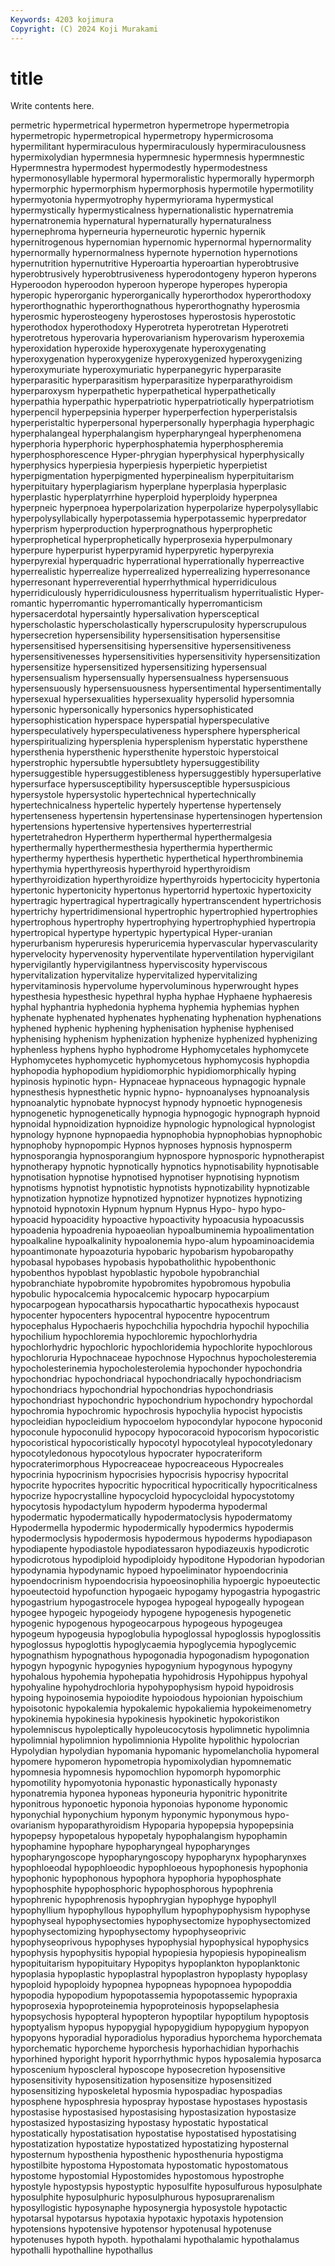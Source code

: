 ```yaml
---
Keywords: 4203 kojimura
Copyright: (C) 2024 Koji Murakami
---
```


# title

Write contents here.



permetric hypermetrical hypermetron hypermetrope hypermetropia hypermetropic hypermetropical hypermetropy hypermicrosoma hypermilitant
hypermiraculous hypermiraculously hypermiraculousness hypermixolydian hypermnesia hypermnesic hypermnesis hypermnestic Hypermnestra hypermodest
hypermodestly hypermodestness hypermonosyllable hypermoral hypermoralistic hypermorally hypermorph hypermorphic hypermorphism hypermorphosis
hypermotile hypermotility hypermyotonia hypermyotrophy hypermyriorama hypermystical hypermystically hypermysticalness hypernationalistic hypernatremia
hypernatronemia hypernatural hypernaturally hypernaturalness hypernephroma hyperneuria hyperneurotic hypernic hypernik hypernitrogenous
hypernomian hypernomic hypernormal hypernormality hypernormally hypernormalness hypernote hypernotion hypernotions hypernutrition
hypernutritive Hyperoartia hyperoartian hyperobtrusive hyperobtrusively hyperobtrusiveness hyperodontogeny hyperon hyperons Hyperoodon
hyperoodon hyperoon hyperope hyperopes hyperopia hyperopic hyperorganic hyperorganically hyperorthodox hyperorthodoxy
hyperorthognathic hyperorthognathous hyperorthognathy hyperosmia hyperosmic hyperosteogeny hyperostoses hyperostosis hyperostotic hyperothodox
hyperothodoxy Hyperotreta hyperotretan Hyperotreti hyperotretous hyperovaria hyperovarianism hyperovarism hyperoxemia hyperoxidation
hyperoxide hyperoxygenate hyperoxygenating hyperoxygenation hyperoxygenize hyperoxygenized hyperoxygenizing hyperoxymuriate hyperoxymuriatic hyperpanegyric
hyperparasite hyperparasitic hyperparasitism hyperparasitize hyperparathyroidism hyperparoxysm hyperpathetic hyperpathetical hyperpathetically hyperpathia
hyperpathic hyperpatriotic hyperpatriotically hyperpatriotism hyperpencil hyperpepsinia hyperper hyperperfection hyperperistalsis hyperperistaltic
hyperpersonal hyperpersonally hyperphagia hyperphagic hyperphalangeal hyperphalangism hyperpharyngeal hyperphenomena hyperphoria hyperphoric
hyperphosphatemia hyperphospheremia hyperphosphorescence Hyper-phrygian hyperphysical hyperphysically hyperphysics hyperpiesia hyperpiesis hyperpietic
hyperpietist hyperpigmentation hyperpigmented hyperpinealism hyperpituitarism hyperpituitary hyperplagiarism hyperplane hyperplasia hyperplasic
hyperplastic hyperplatyrrhine hyperploid hyperploidy hyperpnea hyperpneic hyperpnoea hyperpolarization hyperpolarize hyperpolysyllabic
hyperpolysyllabically hyperpotassemia hyperpotassemic hyperpredator hyperprism hyperproduction hyperprognathous hyperprophetic hyperprophetical hyperprophetically
hyperprosexia hyperpulmonary hyperpure hyperpurist hyperpyramid hyperpyretic hyperpyrexia hyperpyrexial hyperquadric hyperrational
hyperrationally hyperreactive hyperrealistic hyperrealize hyperrealized hyperrealizing hyperresonance hyperresonant hyperreverential hyperrhythmical
hyperridiculous hyperridiculously hyperridiculousness hyperritualism hyperritualistic Hyper-romantic hyperromantic hyperromantically hyperromanticism hypersacerdotal
hypersaintly hypersalivation hypersceptical hyperscholastic hyperscholastically hyperscrupulosity hyperscrupulous hypersecretion hypersensibility hypersensitisation
hypersensitise hypersensitised hypersensitising hypersensitive hypersensitiveness hypersensitivenesses hypersensitivities hypersensitivity hypersensitization hypersensitize
hypersensitized hypersensitizing hypersensual hypersensualism hypersensually hypersensualness hypersensuous hypersensuously hypersensuousness hypersentimental
hypersentimentally hypersexual hypersexualities hypersexuality hypersolid hypersomnia hypersonic hypersonically hypersonics hypersophisticated
hypersophistication hyperspace hyperspatial hyperspeculative hyperspeculatively hyperspeculativeness hypersphere hyperspherical hyperspiritualizing hypersplenia
hypersplenism hyperstatic hypersthene hypersthenia hypersthenic hypersthenite hyperstoic hyperstoical hyperstrophic hypersubtle
hypersubtlety hypersuggestibility hypersuggestible hypersuggestibleness hypersuggestibly hypersuperlative hypersurface hypersusceptibility hypersusceptible hypersuspicious
hypersystole hypersystolic hypertechnical hypertechnically hypertechnicalness hypertelic hypertely hypertense hypertensely hypertenseness
hypertensin hypertensinase hypertensinogen hypertension hypertensions hypertensive hypertensives hyperterrestrial hypertetrahedron Hypertherm
hyperthermal hyperthermalgesia hyperthermally hyperthermesthesia hyperthermia hyperthermic hyperthermy hyperthesis hyperthetic hyperthetical
hyperthrombinemia hyperthymia hyperthyreosis hyperthyroid hyperthyroidism hyperthyroidization hyperthyroidize hyperthyroids hypertocicity hypertonia
hypertonic hypertonicity hypertonus hypertorrid hypertoxic hypertoxicity hypertragic hypertragical hypertragically hypertranscendent
hypertrichosis hypertrichy hypertridimensional hypertrophic hypertrophied hypertrophies hypertrophous hypertrophy hypertrophying hypertrophyphied
hypertropia hypertropical hypertype hypertypic hypertypical Hyper-uranian hyperurbanism hyperuresis hyperuricemia hypervascular
hypervascularity hypervelocity hypervenosity hyperventilate hyperventilation hypervigilant hypervigilantly hypervigilantness hyperviscosity hyperviscous
hypervitalization hypervitalize hypervitalized hypervitalizing hypervitaminosis hypervolume hypervoluminous hyperwrought hypes hypesthesia
hypesthesic hypethral hypha hyphae Hyphaene hyphaeresis hyphal hyphantria hyphedonia hyphema
hyphemia hyphemias hyphen hyphenate hyphenated hyphenates hyphenating hyphenation hyphenations hyphened
hyphenic hyphening hyphenisation hyphenise hyphenised hyphenising hyphenism hyphenization hyphenize hyphenized
hyphenizing hyphenless hyphens hypho hyphodrome Hyphomycetales hyphomycete Hyphomycetes hyphomycetic hyphomycetous
hyphomycosis hyphopdia hyphopodia hyphopodium hypidiomorphic hypidiomorphically hyping hypinosis hypinotic hypn-
Hypnaceae hypnaceous hypnagogic hypnale hypnesthesis hypnesthetic hypnic hypno- hypnoanalyses hypnoanalysis
hypnoanalytic hypnobate hypnocyst hypnody hypnoetic hypnogenesis hypnogenetic hypnogenetically hypnogia hypnogogic
hypnograph hypnoid hypnoidal hypnoidization hypnoidize hypnologic hypnological hypnologist hypnology hypnone
hypnopaedia hypnophobia hypnophobias hypnophobic hypnophoby hypnopompic Hypnos hypnoses hypnosis hypnosperm
hypnosporangia hypnosporangium hypnospore hypnosporic hypnotherapist hypnotherapy hypnotic hypnotically hypnotics hypnotisability
hypnotisable hypnotisation hypnotise hypnotised hypnotiser hypnotising hypnotism hypnotisms hypnotist hypnotistic
hypnotists hypnotizability hypnotizable hypnotization hypnotize hypnotized hypnotizer hypnotizes hypnotizing hypnotoid
hypnotoxin Hypnum hypnum Hypnus Hypo- hypo hypo- hypoacid hypoacidity hypoactive
hypoactivity hypoacusia hypoacussis hypoadenia hypoadrenia hypoaeolian hypoalbuminemia hypoalimentation hypoalkaline hypoalkalinity
hypoalonemia hypo-alum hypoaminoacidemia hypoantimonate hypoazoturia hypobaric hypobarism hypobaropathy hypobasal hypobases
hypobasis hypobatholithic hypobenthonic hypobenthos hypoblast hypoblastic hypobole hypobranchial hypobranchiate hypobromite
hypobromites hypobromous hypobulia hypobulic hypocalcemia hypocalcemic hypocarp hypocarpium hypocarpogean hypocatharsis
hypocathartic hypocathexis hypocaust hypocenter hypocenters hypocentral hypocentre hypocentrum hypocephalus Hypochaeris
hypochchilia hypochdria hypochil hypochilia hypochilium hypochloremia hypochloremic hypochlorhydria hypochlorhydric hypochloric
hypochloridemia hypochlorite hypochlorous hypochloruria Hypochnaceae hypochnose Hypochnus hypocholesteremia hypocholesterinemia hypocholesterolemia
hypochonder hypochondria hypochondriac hypochondriacal hypochondriacally hypochondriacism hypochondriacs hypochondrial hypochondrias hypochondriasis
hypochondriast hypochondric hypochondrium hypochondry hypochordal hypochromia hypochromic hypochrosis hypochylia hypocist
hypocistis hypocleidian hypocleidium hypocoelom hypocondylar hypocone hypoconid hypoconule hypoconulid hypocopy
hypocoracoid hypocorism hypocoristic hypocoristical hypocoristically hypocotyl hypocotyleal hypocotyledonary hypocotyledonous hypocotylous
hypocrater hypocrateriform hypocraterimorphous Hypocreaceae hypocreaceous Hypocreales hypocrinia hypocrinism hypocrisies hypocrisis
hypocrisy hypocrital hypocrite hypocrites hypocritic hypocritical hypocritically hypocriticalness hypocrize hypocrystalline
hypocycloid hypocycloidal hypocystotomy hypocytosis hypodactylum hypoderm hypoderma hypodermal hypodermatic hypodermatically
hypodermatoclysis hypodermatomy Hypodermella hypodermic hypodermically hypodermics hypodermis hypodermoclysis hypodermosis hypodermous
hypoderms hypodiapason hypodiapente hypodiastole hypodiatessaron hypodiazeuxis hypodicrotic hypodicrotous hypodiploid hypodiploidy
hypoditone Hypodorian hypodorian hypodynamia hypodynamic hypoed hypoeliminator hypoendocrinia hypoendocrinism hypoendocrisia
hypoeosinophilia hypoergic hypoeutectic hypoeutectoid hypofunction hypogaeic hypogamy hypogastria hypogastric hypogastrium
hypogastrocele hypogea hypogeal hypogeally hypogean hypogee hypogeic hypogeiody hypogene hypogenesis
hypogenetic hypogenic hypogenous hypogeocarpous hypogeous hypogeugea hypogeum hypogeusia hypoglobulia hypoglossal
hypoglossis hypoglossitis hypoglossus hypoglottis hypoglycaemia hypoglycemia hypoglycemic hypognathism hypognathous hypogonadia
hypogonadism hypogonation hypogyn hypogynic hypogynies hypogynium hypogynous hypogyny hypohalous hypohemia
hypohepatia hypohidrosis Hypohippus hypohyal hypohyaline hypohydrochloria hypohypophysism hypoid hypoidrosis hypoing
hypoinosemia hypoiodite hypoiodous hypoionian hypoischium hypoisotonic hypokalemia hypokalemic hypokaliemia hypokeimenometry
hypokinemia hypokinesia hypokinesis hypokinetic hypokoristikon hypolemniscus hypoleptically hypoleucocytosis hypolimnetic hypolimnia
hypolimnial hypolimnion hypolimnionia Hypolite hypolithic hypolocrian Hypolydian hypolydian hypomania hypomanic
hypomelancholia hypomeral hypomere hypomeron hypometropia hypomixolydian hypomnematic hypomnesia hypomnesis hypomochlion
hypomorph hypomorphic hypomotility hypomyotonia hyponastic hyponastically hyponasty hyponatremia hyponea hyponeas
hyponeuria hyponitric hyponitrite hyponitrous hyponoetic hyponoia hyponoias hyponome hyponomic hyponychial
hyponychium hyponym hyponymic hyponymous hypo-ovarianism hypoparathyroidism Hypoparia hypopepsia hypopepsinia hypopepsy
hypopetalous hypopetaly hypophalangism hypophamin hypophamine hypophare hypopharyngeal hypopharynges hypopharyngoscope hypopharyngoscopy
hypopharynx hypopharynxes hypophloeodal hypophloeodic hypophloeous hypophonesis hypophonia hypophonic hypophonous hypophora
hypophoria hypophosphate hypophosphite hypophosphoric hypophosphorous hypophrenia hypophrenic hypophrenosis hypophrygian hypophyge
hypophyll hypophyllium hypophyllous hypophyllum hypophypophysism hypophyse hypophyseal hypophysectomies hypophysectomize hypophysectomized
hypophysectomizing hypophysectomy hypophyseoprivic hypophyseoprivous hypophyses hypophysial hypophysical hypophysics hypophysis hypophysitis
hypopial hypopiesia hypopiesis hypopinealism hypopituitarism hypopituitary Hypopitys hypoplankton hypoplanktonic hypoplasia
hypoplastic hypoplastral hypoplastron hypoplasty hypoplasy hypoploid hypoploidy hypopnea hypopneas hypopnoea
hypopoddia hypopodia hypopodium hypopotassemia hypopotassemic hypopraxia hypoprosexia hypoproteinemia hypoproteinosis hypopselaphesia
hypopsychosis hypopteral hypopteron hypoptilar hypoptilum hypoptosis hypoptyalism hypopus hypopygial hypopygidium
hypopygium hypopyon hypopyons hyporadial hyporadiolus hyporadius hyporchema hyporchemata hyporchematic hyporcheme
hyporchesis hyporhachidian hyporhachis hyporhined hyporight hyporit hyporrhythmic hypos hyposalemia hyposarca
hyposcenium hyposcleral hyposcope hyposecretion hyposensitive hyposensitivity hyposensitization hyposensitize hyposensitized hyposensitizing
hyposkeletal hyposmia hypospadiac hypospadias hyposphene hyposphresia hypospray hypostase hypostases hypostasis
hypostasise hypostasised hypostasising hypostasization hypostasize hypostasized hypostasizing hypostasy hypostatic hypostatical
hypostatically hypostatisation hypostatise hypostatised hypostatising hypostatization hypostatize hypostatized hypostatizing hyposternal
hyposternum hyposthenia hyposthenic hyposthenuria hypostigma hypostilbite hypostoma Hypostomata hypostomatic hypostomatous
hypostome hypostomial Hypostomides hypostomous hypostrophe hypostyle hypostypsis hypostyptic hyposulfite hyposulfurous
hyposulphate hyposulphite hyposulphuric hyposulphurous hyposuprarenalism hyposyllogistic hyposynaphe hyposynergia hyposystole hypotactic
hypotarsal hypotarsus hypotaxia hypotaxic hypotaxis hypotension hypotensions hypotensive hypotensor hypotenusal
hypotenuse hypotenuses hypoth hypoth. hypothalami hypothalamic hypothalamus hypothalli hypothalline hypothallus

